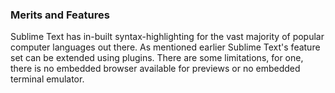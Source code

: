 ### Merits and Features
Sublime Text has in-built syntax-highlighting for the vast majority of popular computer languages out there. As mentioned earlier Sublime Text's feature set can be extended using plugins. There are some limitations, for one, there is no embedded browser available for previews or no embedded terminal emulator.
